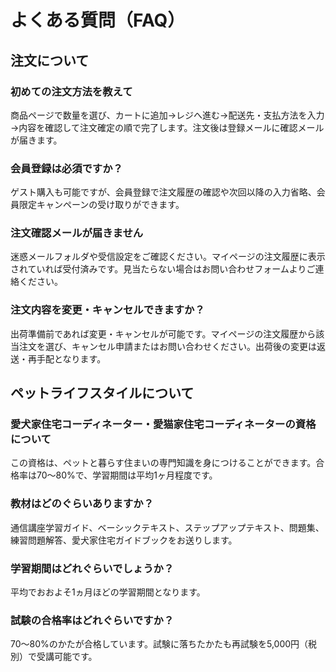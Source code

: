 # よくある質問（FAQ）

## 注文について

### 初めての注文方法を教えて
商品ページで数量を選び、カートに追加→レジへ進む→配送先・支払方法を入力→内容を確認して注文確定の順で完了します。注文後は登録メールに確認メールが届きます。

### 会員登録は必須ですか？
ゲスト購入も可能ですが、会員登録で注文履歴の確認や次回以降の入力省略、会員限定キャンペーンの受け取りができます。

### 注文確認メールが届きません
迷惑メールフォルダや受信設定をご確認ください。マイページの注文履歴に表示されていれば受付済みです。見当たらない場合はお問い合わせフォームよりご連絡ください。

### 注文内容を変更・キャンセルできますか？
出荷準備前であれば変更・キャンセルが可能です。マイページの注文履歴から該当注文を選び、キャンセル申請またはお問い合わせください。出荷後の変更は返送・再手配となります。

## ペットライフスタイルについて

### 愛犬家住宅コーディネーター・愛猫家住宅コーディネーターの資格について
この資格は、ペットと暮らす住まいの専門知識を身につけることができます。合格率は70〜80%で、学習期間は平均1ヶ月程度です。

### 教材はどのぐらいありますか？
通信講座学習ガイド、ベーシックテキスト、ステップアップテキスト、問題集、練習問題解答、愛犬家住宅ガイドブックをお送りします。

### 学習期間はどれぐらいでしょうか？
平均でおおよそ1ヵ月ほどの学習期間となります。

### 試験の合格率はどれぐらいですか？
70〜80%のかたが合格しています。試験に落ちたかたも再試験を5,000円（税別）で受講可能です。